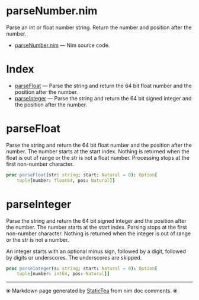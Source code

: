 # parseNumber.nim

Parse an int or float number string.  Return the number and position after the number.

* [parseNumber.nim](../src/parseNumber.nim) &mdash; Nim source code.
# Index

* [parseFloat](#parsefloat) &mdash; Parse the string and return the 64 bit float number and the position after the number.
* [parseInteger](#parseinteger) &mdash; Parse the string and return the 64 bit signed integer and the position after the number.

# parseFloat

Parse the string and return the 64 bit float number and the position after the number. The number starts at the start index. Nothing is returned when the float is out of range or the str is not a float number.  Processing stops at the first non-number character.

```nim
proc parseFloat(str: string; start: Natural = 0): Option[
    tuple[number: float64, pos: Natural]] 
```

# parseInteger

Parse the string and return the 64 bit signed integer and the position after the number. The number starts at the start index. Parsing stops at the first non-number character.  Nothing is returned when the integer is out of range or the str is not a number.

An integer starts with an optional minus sign, followed by a
digit, followed by digits or underscores. The underscores are
skipped.

```nim
proc parseInteger(s: string; start: Natural = 0): Option[
    tuple[number: int64, pos: Natural]] 
```


---
⦿ Markdown page generated by [StaticTea](https://github.com/flenniken/statictea/) from nim doc comments. ⦿
